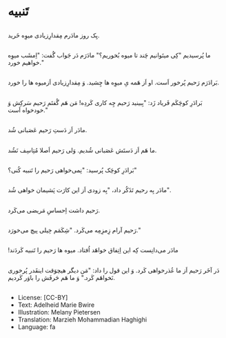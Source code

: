 # تَنبیه

##
یِک روز مادَرم مِقدارِزیادی میوِه خَرید.

##
ما پُرسیدیم "کِی میتَوانیم چَند تا میوه بُخوریم؟" مادَرَم دَر جَواب گُفت: "اِمشَب میوِه خواهیم خورد."

##
بَرادَرَم رَحیم پُرخور اَست. او اَز هَمه یِ میوِه ها چِشید. وَ مِقدارِزیادی اَزمیوه ها را خورد.

##
بَرادَرِ کوچَکَم فَریاد زَد: "بِبینید رَحیم چِه کاری کَردِه! مَن هَم گُفتَم رَحیم سَرکِش وَ خودخواه اَست."

##
مادَر اَز دَستِ رَحیم عَصَبانی شُد.

##
ما هَم اَز دَستَش عَصَبانی شُدیم. وَلی رَحیم اَصلا مُتِاسِف نَشُد.

##
بَرادَرِ کوچَک پُرسید: "نِمی‌خواهی رَحیم را تَنبیه کُنی؟"

##
مادَر بِه رحیم تَذَکُر داد،
"بِه زودی اَز این کارَت پَشیمان خواهی شُد".

##
رَحیم داشت اِحساسِ مَریضی می‌کَرد.

##
رَحیم آرام زِمزِمِه می‌کَرد. "شِکَمَم خِیلی پیچ می‌خورَد."

##
!مادَر می‌دانِست کِه این اِتِفاق خواهَد اُفتاد. میوه ها رَحیم را تَنبیه کَردَند

##
دَر آخَر رَحیم اَز ما عُذرخواهی کَرد. وَ این قول را داد: "مَن دیگر هیچوَقت اینقَدر پُرخوری نَخواهَم کَرد." وَ ما هَم حَرفَش را باوَر کَردیم.

##
* License: [CC-BY]
* Text: Adelheid Marie Bwire
* Illustration: Melany Pietersen
* Translation: Marzieh Mohammadian Haghighi
* Language: fa

